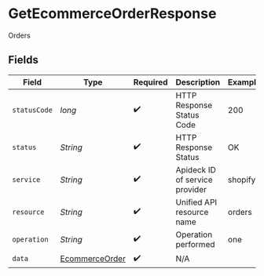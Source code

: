 # GetEcommerceOrderResponse

Orders


## Fields

| Field                                                       | Type                                                        | Required                                                    | Description                                                 | Example                                                     |
| ----------------------------------------------------------- | ----------------------------------------------------------- | ----------------------------------------------------------- | ----------------------------------------------------------- | ----------------------------------------------------------- |
| `statusCode`                                                | *long*                                                      | :heavy_check_mark:                                          | HTTP Response Status Code                                   | 200                                                         |
| `status`                                                    | *String*                                                    | :heavy_check_mark:                                          | HTTP Response Status                                        | OK                                                          |
| `service`                                                   | *String*                                                    | :heavy_check_mark:                                          | Apideck ID of service provider                              | shopify                                                     |
| `resource`                                                  | *String*                                                    | :heavy_check_mark:                                          | Unified API resource name                                   | orders                                                      |
| `operation`                                                 | *String*                                                    | :heavy_check_mark:                                          | Operation performed                                         | one                                                         |
| `data`                                                      | [EcommerceOrder](../../models/components/EcommerceOrder.md) | :heavy_check_mark:                                          | N/A                                                         |                                                             |